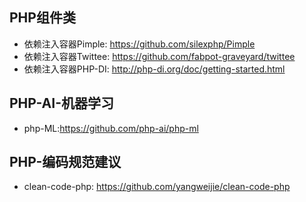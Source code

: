 ## PHP组件类
- 依赖注入容器Pimple: https://github.com/silexphp/Pimple
- 依赖注入容器Twittee: https://github.com/fabpot-graveyard/twittee
- 依赖注入容器PHP-DI: http://php-di.org/doc/getting-started.html


## PHP-AI-机器学习
- php-ML:https://github.com/php-ai/php-ml

## PHP-编码规范建议
- clean-code-php: https://github.com/yangweijie/clean-code-php
